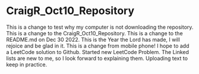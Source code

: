 # CraigR_Oct10_Repository

This is a change to test why my computer is not downloading the repository.
This is a change to the CraigR_Oct10_Repository.
This is a change to the README.md on Dec 30 2022.
This is the Year the Lord has made, I will rejoice and be glad in it.
This is a change from mobile phone!
I hope to add a LeetCode solution to Github. Started new LeetCode Problem.
The Linked lists are new to me, so I look forward to explaining them.
Uploading text to keep in practice. 
